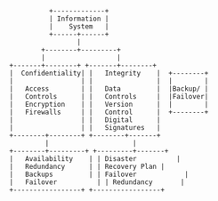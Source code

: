                   +-------------+
                  | Information |
                  |    System   |
                  +------+------+
                         |
                +--------+---------+
                |                  |
        +-------+--------+ +-------+--------+
        |  Confidentiality| |   Integrity    |  +--------+
        |                 | |                |  |        |
        |   Access        | |   Data         |  |Backup/ |
        |   Controls      | |   Controls     |  |Failover|
        |   Encryption    | |   Version      |  |        |
        |   Firewalls     | |   Control      |  +--------+
        |                 | |   Digital      |
        |                 | |   Signatures   |
        +--------+--------+ +--------+-------+
                 |                     |
        +--------+---------+ +---------+-------+
        |   Availability    | | Disaster          |
        |   Redundancy      | | Recovery Plan |
        |   Backups         | | Failover            |
        |   Failover          | | Redundancy       |
        +-----------------+ +-----------------+
